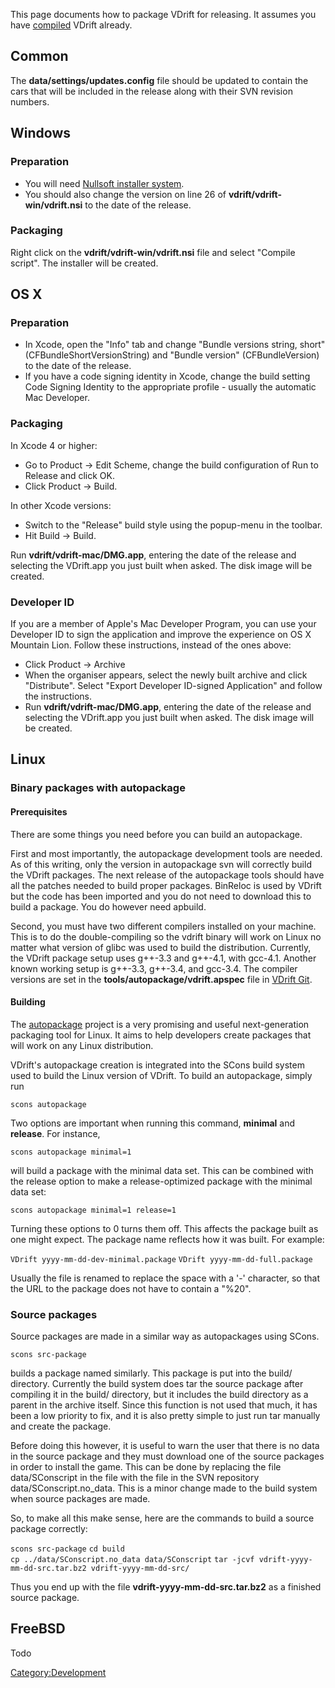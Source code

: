 This page documents how to package VDrift for releasing. It assumes you have [compiled](Compiling.md) VDrift already.

Common
------

The **data/settings/updates.config** file should be updated to contain the cars that will be included in the release along with their SVN revision numbers.

Windows
-------

### Preparation

-   You will need [Nullsoft installer system](http://nsis.sourceforge.net/).
-   You should also change the version on line 26 of **vdrift/vdrift-win/vdrift.nsi** to the date of the release.

### Packaging

Right click on the **vdrift/vdrift-win/vdrift.nsi** file and select "Compile script". The installer will be created.

OS X
----

### Preparation

-   In Xcode, open the "Info" tab and change "Bundle versions string, short" (CFBundleShortVersionString) and "Bundle version" (CFBundleVersion) to the date of the release.
-   If you have a code signing identity in Xcode, change the build setting Code Signing Identity to the appropriate profile - usually the automatic Mac Developer.

### Packaging

In Xcode 4 or higher:

-   Go to Product -&gt; Edit Scheme, change the build configuration of Run to Release and click OK.
-   Click Product -&gt; Build.

In other Xcode versions:

-   Switch to the "Release" build style using the popup-menu in the toolbar.
-   Hit Build -&gt; Build.

Run **vdrift/vdrift-mac/DMG.app**, entering the date of the release and selecting the VDrift.app you just built when asked. The disk image will be created.

### Developer ID

If you are a member of Apple's Mac Developer Program, you can use your Developer ID to sign the application and improve the experience on OS X Mountain Lion. Follow these instructions, instead of the ones above:

-   Click Product -&gt; Archive
-   When the organiser appears, select the newly built archive and click "Distribute". Select "Export Developer ID-signed Application" and follow the instructions.
-   Run **vdrift/vdrift-mac/DMG.app**, entering the date of the release and selecting the VDrift.app you just built when asked. The disk image will be created.

Linux
-----

### Binary packages with autopackage

#### Prerequisites

There are some things you need before you can build an autopackage.

First and most importantly, the autopackage development tools are needed. As of this writing, only the version in autopackage svn will correctly build the VDrift packages. The next release of the autopackage tools should have all the patches needed to build proper packages. BinReloc is used by VDrift but the code has been imported and you do not need to download this to build a package. You do however need apbuild.

Second, you must have two different compilers installed on your machine. This is to do the double-compiling so the vdrift binary will work on Linux no matter what version of glibc was used to build the distribution. Currently, the VDrift package setup uses g++-3.3 and g++-4.1, with gcc-4.1. Another known working setup is g++-3.3, g++-3.4, and gcc-3.4. The compiler versions are set in the **tools/autopackage/vdrift.apspec** file in [VDrift Git](Getting_the_development_version.md).

#### Building

The [autopackage](http://autopackage.org/) project is a very promising and useful next-generation packaging tool for Linux. It aims to help developers create packages that will work on any Linux distribution.

VDrift's autopackage creation is integrated into the SCons build system used to build the Linux version of VDrift. To build an autopackage, simply run

`scons autopackage`

Two options are important when running this command, **minimal** and **release**. For instance,

`scons autopackage minimal=1`

will build a package with the minimal data set. This can be combined with the release option to make a release-optimized package with the minimal data set:

`scons autopackage minimal=1 release=1`

Turning these options to 0 turns them off. This affects the package built as one might expect. The package name reflects how it was built. For example:

`VDrift yyyy-mm-dd-dev-minimal.package`
`VDrift yyyy-mm-dd-full.package`

Usually the file is renamed to replace the space with a '-' character, so that the URL to the package does not have to contain a "%20".

### Source packages

Source packages are made in a similar way as autopackages using SCons.

`scons src-package`

builds a package named similarly. This package is put into the build/ directory. Currently the build system does tar the source package after compiling it in the build/ directory, but it includes the build directory as a parent in the archive itself. Since this function is not used that much, it has been a low priority to fix, and it is also pretty simple to just run tar manually and create the package.

Before doing this however, it is useful to warn the user that there is no data in the source package and they must download one of the source packages in order to install the game. This can be done by replacing the file data/SConscript in the file with the file in the SVN repository data/SConscript.no\_data. This is a minor change made to the build system when source packages are made.

So, to make all this make sense, here are the commands to build a source package correctly:

`scons src-package`
`cd build`
`cp ../data/SConscript.no_data data/SConscript`
`tar -jcvf vdrift-yyyy-mm-dd-src.tar.bz2 vdrift-yyyy-mm-dd-src/`

Thus you end up with the file **vdrift-yyyy-mm-dd-src.tar.bz2** as a finished source package.

FreeBSD
-------

Todo

<Category:Development>
